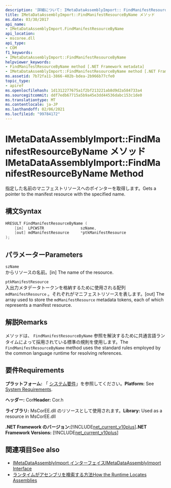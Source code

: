 ```yaml
---
description: '詳細について: IMetaDataAssemblyImport:: FindManifestResourceByName メソッド'
title: IMetaDataAssemblyImport::FindManifestResourceByName メソッド
ms.date: 03/30/2017
api_name:
- IMetaDataAssemblyImport.FindManifestResourceByName
api_location:
- mscoree.dll
api_type:
- COM
f1_keywords:
- IMetaDataAssemblyImport::FindManifestResourceByName
helpviewer_keywords:
- FindManifestResourceByName method [.NET Framework metadata]
- IMetaDataAssemblyImport::FindManifestResourceByName method [.NET Framework metadata]
ms.assetid: 7b72fa11-3866-402b-bdea-2b966b77cfe0
topic_type:
- apiref
ms.openlocfilehash: 1d1312277675a1f2bf213221ab8d9d2a584733a4
ms.sourcegitcommit: ddf7edb67715a5b9a45e3dd44536dabc153c1de0
ms.translationtype: MT
ms.contentlocale: ja-JP
ms.lasthandoff: 02/06/2021
ms.locfileid: "99784172"
---
```

# <a name="imetadataassemblyimportfindmanifestresourcebyname-method"></a><span data-ttu-id="857bf-103">IMetaDataAssemblyImport::FindManifestResourceByName メソッド</span><span class="sxs-lookup"><span data-stu-id="857bf-103">IMetaDataAssemblyImport::FindManifestResourceByName Method</span></span>

<span data-ttu-id="857bf-104">指定した名前のマニフェストリソースへのポインターを取得します。</span><span class="sxs-lookup"><span data-stu-id="857bf-104">Gets a pointer to the manifest resource with the specified name.</span></span>  
  
## <a name="syntax"></a><span data-ttu-id="857bf-105">構文</span><span class="sxs-lookup"><span data-stu-id="857bf-105">Syntax</span></span>  
  
```cpp
HRESULT FindManifestResourceByName (  
    [in]  LPCWSTR                szName,
    [out] mdManifestResource     *ptkManifestResource  
);
```  
  
## <a name="parameters"></a><span data-ttu-id="857bf-106">パラメーター</span><span class="sxs-lookup"><span data-stu-id="857bf-106">Parameters</span></span>  

 `szName`  
 <span data-ttu-id="857bf-107">からリソースの名前。</span><span class="sxs-lookup"><span data-stu-id="857bf-107">[in] The name of the resource.</span></span>  
  
 `ptkManifestResource`  
 <span data-ttu-id="857bf-108">入出力メタデータトークンを格納するために使用される配列 `mdManifestResource` 。それぞれがマニフェストリソースを表します。</span><span class="sxs-lookup"><span data-stu-id="857bf-108">[out] The array used to store the `mdManifestResource` metadata tokens, each of which represents a manifest resource.</span></span>  
  
## <a name="remarks"></a><span data-ttu-id="857bf-109">解説</span><span class="sxs-lookup"><span data-stu-id="857bf-109">Remarks</span></span>  

 <span data-ttu-id="857bf-110">メソッドは、 `FindManifestResourceByName` 参照を解決するために共通言語ランタイムによって採用されている標準の規則を使用します。</span><span class="sxs-lookup"><span data-stu-id="857bf-110">The `FindManifestResourceByName` method uses the standard rules employed by the common language runtime for resolving references.</span></span>  
  
## <a name="requirements"></a><span data-ttu-id="857bf-111">要件</span><span class="sxs-lookup"><span data-stu-id="857bf-111">Requirements</span></span>  

 <span data-ttu-id="857bf-112">**プラットフォーム:** 「 [システム要件](../../get-started/system-requirements.md)」を参照してください。</span><span class="sxs-lookup"><span data-stu-id="857bf-112">**Platform:** See [System Requirements](../../get-started/system-requirements.md).</span></span>  
  
 <span data-ttu-id="857bf-113">**ヘッダー:** Cor</span><span class="sxs-lookup"><span data-stu-id="857bf-113">**Header:** Cor.h</span></span>  
  
 <span data-ttu-id="857bf-114">**ライブラリ:** MsCorEE.dll のリソースとして使用されます。</span><span class="sxs-lookup"><span data-stu-id="857bf-114">**Library:** Used as a resource in MsCorEE.dll</span></span>  
  
 <span data-ttu-id="857bf-115">**.NET Framework のバージョン:**[!INCLUDE[net_current_v10plus](../../../../includes/net-current-v10plus-md.md)]</span><span class="sxs-lookup"><span data-stu-id="857bf-115">**.NET Framework Versions:** [!INCLUDE[net_current_v10plus](../../../../includes/net-current-v10plus-md.md)]</span></span>  
  
## <a name="see-also"></a><span data-ttu-id="857bf-116">関連項目</span><span class="sxs-lookup"><span data-stu-id="857bf-116">See also</span></span>

- [<span data-ttu-id="857bf-117">IMetaDataAssemblyImport インターフェイス</span><span class="sxs-lookup"><span data-stu-id="857bf-117">IMetaDataAssemblyImport Interface</span></span>](imetadataassemblyimport-interface.md)
- [<span data-ttu-id="857bf-118">ランタイムがアセンブリを検索する方法</span><span class="sxs-lookup"><span data-stu-id="857bf-118">How the Runtime Locates Assemblies</span></span>](../../deployment/how-the-runtime-locates-assemblies.md)
